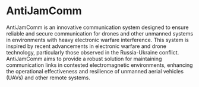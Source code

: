 # AntiJamComm

AntiJamComm is an innovative communication system designed to ensure reliable and secure communication for drones and other unmanned systems in environments with heavy electronic warfare interference. This system is inspired by recent advancements in electronic warfare and drone technology, particularly those observed in the Russia-Ukraine conflict. AntiJamComm aims to provide a robust solution for maintaining communication links in contested electromagnetic environments, enhancing the operational effectiveness and resilience of unmanned aerial vehicles (UAVs) and other remote systems.
